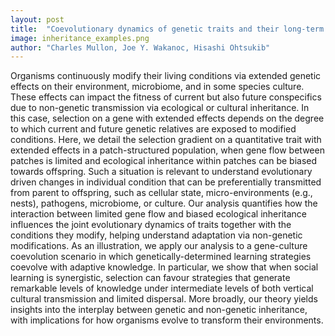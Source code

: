 ```yaml
---
layout: post
title:  "Coevolutionary dynamics of genetic traits and their long-term extended effects under non-random interactions"
image: inheritance_examples.png
author: "Charles Mullon, Joe Y. Wakanoc, Hisashi Ohtsukib"
---
```


Organisms continuously modify their living conditions via extended genetic effects on their environment, microbiome, and in some species culture. These effects can impact the fitness of current but also future conspecifics due to non-genetic transmission via ecological or cultural inheritance. In this case, selection on a gene with extended effects depends on the degree to which current and future genetic relatives are exposed to modified conditions. Here, we detail the selection gradient on a quantitative trait with extended effects in a patch-structured population, when gene flow between patches is limited and ecological inheritance within patches can be biased towards offspring. Such a situation is relevant to understand evolutionary driven changes in individual condition that can be preferentially transmitted from parent to offspring, such as cellular state, micro-environments (e.g., nests), pathogens, microbiome, or culture. Our analysis quantifies how the interaction between limited gene flow and biased ecological inheritance influences the joint evolutionary dynamics of traits together with the conditions they modify, helping understand adaptation via non-genetic modifications. As an illustration, we apply our analysis to a gene-culture coevolution scenario in which genetically-determined learning strategies coevolve with adaptive knowledge. In particular, we show that when social learning is synergistic, selection can favour strategies that generate remarkable levels of knowledge under intermediate levels of both vertical cultural transmission and limited dispersal. More broadly, our theory yields insights into the interplay between genetic and non-genetic inheritance, with implications for how organisms evolve to transform their environments.
